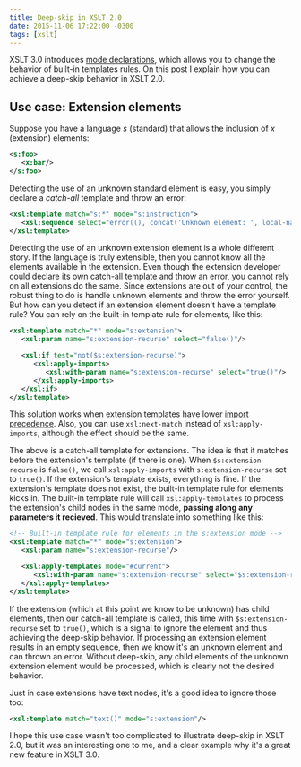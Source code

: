 ```yaml
---
title: Deep-skip in XSLT 2.0
date: 2015-11-06 17:22:00 -0300
tags: [xslt]
---
```


XSLT 3.0 introduces [mode declarations][1], which allows you to change the behavior of built-in templates rules. On this post I explain how you can achieve a deep-skip behavior in XSLT 2.0.

Use case: Extension elements
----------------------------
Suppose you have a language *s* (standard) that allows the inclusion of *x* (extension) elements:

```xml
<s:foo>
   <x:bar/>
</s:foo>
```

Detecting the use of an unknown standard element is easy, you simply declare a *catch-all* template and throw an error:

```xml
<xsl:template match="s:*" mode="s:instruction">
   <xsl:sequence select="error((), concat('Unknown element: ', local-name()))"/>
</xsl:template>
```

Detecting the use of an unknown extension element is a whole different story. If the language is truly extensible, then you cannot know all the elements available in the extension. Even though the extension developer could declare its own catch-all template and throw an error, you cannot rely on all extensions do the same. Since extensions are out of your control, the robust thing to do is handle unknown elements and throw the error yourself. But how can you detect if an extension element doesn't have a template rule? You can rely on the built-in template rule for elements, like this:

```xml
<xsl:template match="*" mode="s:extension">
   <xsl:param name="s:extension-recurse" select="false()"/>

   <xsl:if test="not($s:extension-recurse)">
      <xsl:apply-imports>
         <xsl:with-param name="s:extension-recurse" select="true()"/>
      </xsl:apply-imports>
   </xsl:if>
</xsl:template>
```

<div class="note" markdown="1">

This solution works when extension templates have lower <a href="http://www.w3.org/TR/xslt-30/#dt-import-precedence">import precedence</a>. Also, you can use <code>xsl:next-match</code> instead of <code>xsl:apply-imports</code>, although the effect should be the same.

</div>

The above is a catch-all template for extensions. The idea is that it matches before the extension's template (if there is one). When `$s:extension-recurse` is `false()`, we call `xsl:apply-imports` with `s:extension-recurse` set to `true()`. If the extension's template exists, everything is fine. If the extension's template does not exist, the built-in template rule for elements kicks in. The built-in template rule will call `xsl:apply-templates` to process the extension's child nodes in the same mode, **passing along any parameters it recieved**. This would translate into something like this:

```xml
<!-- Built-in template rule for elements in the s:extension mode -->
<xsl:template match="*" mode="s:extension">
   <xsl:param name="s:extension-recurse"/>

   <xsl:apply-templates mode="#current">
      <xsl:with-param name="s:extension-recurse" select="$s:extension-recurse"/>
   </xsl:apply-templates>
</xsl:template>
```

If the extension (which at this point we know to be unknown) has child elements, then our catch-all template is called, this time with `$s:extension-recurse` set to `true()`, which is a signal to ignore the element and thus achieving the deep-skip behavior. If processing an extension element results in an empty sequence, then we know it's an unknown element and can thrown an error. Without deep-skip, any child elements of the unknown extension element would be processed, which is clearly not the desired behavior.

Just in case extensions have text nodes, it's a good idea to ignore those too:

```xml
<xsl:template match="text()" mode="s:extension"/>
```

I hope this use case wasn't too complicated to illustrate deep-skip in XSLT 2.0, but it was an interesting one to me, and a clear example why it's a great new feature in XSLT 3.0.

[1]: http://www.w3.org/TR/xslt-30/#element-mode

